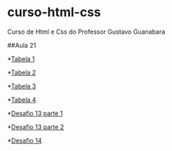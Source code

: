 # curso-html-css
 Curso de Html e Css do Professor Gustavo Guanabara

##Aula 21

*[Tabela 1](https://brunnohm2.github.io/curso-html-css/html/exercicios/ex023/tabela001.html)

*[Tabela 2](https://brunnohm2.github.io/curso-html-css/html/exercicios/ex023/tabela002.html)

*[Tabela 3](https://brunnohm2.github.io/curso-html-css/html/exercicios/ex023/tabela003.html)

*[Tabela 4](https://brunnohm2.github.io/curso-html-css/html/exercicios/ex023/tabela004.html)

*[Desafio 13 parte 1](https://brunnohm2.github.io/curso-html-css/html/desafio/desafio13/desafio-13-01.html)

*[Desafio 13 parte 2](https://brunnohm2.github.io/curso-html-css/html/desafio/desafio13/desafio-13-02.html)

*[Desafio 14](https://brunnohm2.github.io/curso-html-css/html/desafio/desafio14/)
